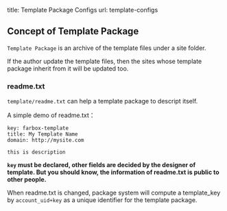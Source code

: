 title: Template Package Configs
url: template-configs


## Concept of Template Package 
`Template Package` is an archive of the template files under a site folder.

If the author update the template files, then the sites whose template package inherit from it will be updated too.

### readme.txt

`template/readme.txt` can help a template package to descript itself.

A simple demo of readme.txt：
```
key: farbox-template
title: My Template Name
domain: http://mysite.com

this is description
```
**`key` must be declared, other fields are decided by the designer of template. But you should know, the information of readme.txt is public to other people.**

When readme.txt is changed, package system will compute a template_key by `account_uid+key` as a unique identifier for the template package.



